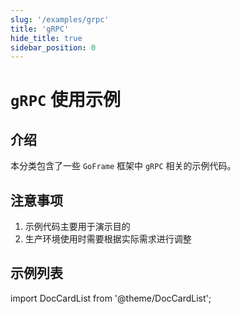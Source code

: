 ```yaml
---
slug: '/examples/grpc'
title: 'gRPC'
hide_title: true
sidebar_position: 0
---
```


# `gRPC` 使用示例

## 介绍

本分类包含了一些 `GoFrame` 框架中 `gRPC` 相关的示例代码。

## 注意事项

1. 示例代码主要用于演示目的
2. 生产环境使用时需要根据实际需求进行调整

## 示例列表

import DocCardList from '@theme/DocCardList';

<DocCardList />
